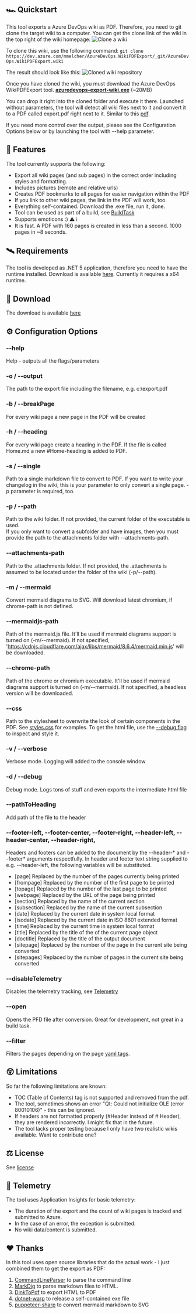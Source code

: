 ## 🏎 Quickstart
This tool exports a Azure DevOps wiki as PDF. Therefore, you need to git clone the target wiki to a computer. You can get the clone link of the wiki in the top right of the wiki homepage:
![Clone a wiki](images/CloneWiki.png)

To clone this wiki, use the following command:
`git clone https://dev.azure.com/mmelcher/AzureDevOps.WikiPDFExport/_git/AzureDevOps.WikiPDFExport.wiki`

The result should look like this: 
![Cloned wiki repository](images/Clone.png)
 
Once you have cloned the wiki, you must download the Azure DevOps WikiPDFExport tool.
**[azuredevops-export-wiki.exe](https://github.com/MaxMelcher/AzureDevOps.WikiPDFExport/releases)** (~20MB)

You can drop it right into the cloned folder and execute it there. 
Launched without parameters, the tool will detect all wiki files next to it and convert it to a PDF called export.pdf right next to it. Similar to this [pdf](https://github.com/MaxMelcher/AzureDevOps.WikiPDFExport/blob/main/AzureDevOps.WikiPDFExport/export.pdf).

If you need more control over the output, please see the Configuration Options below or by launching the tool with --help parameter.

## 💪 Features

The tool currently supports the following:
* Export all wiki pages (and sub pages) in the correct order including styles and formatting.
* Includes pictures (remote and relative urls)
* Creates PDF bookmarks to all pages for easier navigation within the PDF
* If you link to other wiki pages, the link in the PDF will work, too. 
* Everything self-contained. Download the .exe file, run it, done.
* Tool can be used as part of a build, see [BuildTask](AzureDevOps.WikiPDFExport/Build-Task.md)
* Supports emoticons :) ⚠ ℹ
* It is fast. A PDF with 160 pages is created in less than a second. 1000 pages in ~8 seconds.

## 🛰 Requirements

The tool is developed as .NET 5 application, therefore you need to have the runtime installed. Download is available [here](https://dotnet.microsoft.com/download).
Currently it requires a x64 runtime.

## 🔽 Download

The download is available [here](https://github.com/MaxMelcher/AzureDevOps.WikiPDFExport/releases)

## ⚙ Configuration Options

### --help
Help - outputs all the flags/parameters

### -o / --output
The path to the export file including the filename, e.g. c:\export.pdf

### -b / --breakPage
For every wiki page a new page in the PDF will be created

### -h / --heading
For every wiki page create a heading in the PDF. If the file is called Home.md a new #Home-heading is added to PDF.

### -s / --single
Path to a single markdown file to convert to PDF. If you want to write your changelog in the wiki, this is your parameter to only convert a single page. 
-p parameter is required, too.

### -p / --path
Path to the wiki folder. If not provided, the current folder of the executable is used.  
If you only want to convert a subfolder and have images, then you must provide the path to the attachments folder with --attachments-path. 

### --attachments-path
Path to the .attachments folder.  If not provided, the .attachments is assumed to be located under the folder of the wiki (-p/--path).

### -m / --mermaid
Convert mermaid diagrams to SVG. Will download latest chromium, if chrome-path is not defined.

### --mermaidjs-path
Path of the mermaid.js file. It'll be used if mermaid diagrams support is turned on (-m/--mermaid). If not specified, 'https://cdnjs.cloudflare.com/ajax/libs/mermaid/8.6.4/mermaid.min.js' will be downloaded.

### --chrome-path
Path of the chrome or chromium executable. It'll be used if mermaid diagrams support is turned on (-m/--mermaid). If not specified, a headless version will be downloaded.

### --css 
Path to the stylesheet to overwrite the look of certain components in the PDF. See [styles.css](styles.css) for examples. To get the html file, use the [--debug flag](#-d----debug) to inspect and style it.

### -v / --verbose
Verbose mode. Logging will added to the console window

### -d / --debug
Debug mode. Logs tons of stuff and even exports the intermediate html file

### --pathToHeading
Add path of the file to the header

### --footer-left, --footer-center, --footer-right, --header-left, --header-center, --header-right,
Headers and footers can be added to the document by the --header-* and
  --footer* arguments respectfully.  In header and footer text string supplied
  to e.g. --header-left, the following variables will be substituted.

   * [page]       Replaced by the number of the pages currently being printed
   * [frompage]   Replaced by the number of the first page to be printed
   * [topage]     Replaced by the number of the last page to be printed
   * [webpage]    Replaced by the URL of the page being printed
   * [section]    Replaced by the name of the current section
   * [subsection] Replaced by the name of the current subsection
   * [date]       Replaced by the current date in system local format
   * [isodate]    Replaced by the current date in ISO 8601 extended format
   * [time]       Replaced by the current time in system local format
   * [title]      Replaced by the title of the of the current page object
   * [doctitle]   Replaced by the title of the output document
   * [sitepage]   Replaced by the number of the page in the current site being converted
   * [sitepages]  Replaced by the number of pages in the current site being converted

### --disableTelemetry
Disables the telemetry tracking, see [Telemetry](#telemetry)
### --open
Opens the PFD file after conversion. Great for development, not great in a build task.
### --filter
Filters the pages depending on the page [yaml tags](https://docs.microsoft.com/en-us/azure/devops/project/wiki/wiki-markdown-guidance?view=azure-devops#yaml-tags).

## 😲 Limitations

So far the following limitations are known:
* TOC (Table of Contents) tag is not supported and removed from the pdf.
* The tool, sometimes shows an error "Qt: Could not initialize OLE (error 80010106)" - this can be ignored.
* If headers are not formatted properly (#Header instead of # Header), they are rendered incorrectly. I might fix that in the future.
* The tool lacks proper testing because I only have two realistic wikis available. Want to contribute one?

## ⚖ License
See [license](/AzureDevOps.WikiPDFExport/License.md)

## 🎯 Telemetry
The tool uses Application Insights for basic telemetry:
- The duration of the export and the count of wiki pages is tracked and submitted to Azure. 
- In the case of an error, the exception is submitted. 
- No wiki data/content is submitted.

## ♥ Thanks

In this tool uses open source libraries that do the actual work - I just combined them to get the export as PDF:
1. [CommandLineParser](https://github.com/commandlineparser/commandline) to parse the command line
1. [MarkDig](https://github.com/lunet-io/markdig/) to parse markdown files to HTML.
1. [DinkToPdf](https://github.com/rdvojmoc/DinkToPdf) to export HTML to PDF
1. [dotnet-warp](https://github.com/Hubert-Rybak/dotnet-warp) to release a self-contained exe file
1. [puppeteer-sharp](https://github.com/hardkoded/puppeteer-sharp) to convert mermaid markdown to SVG
